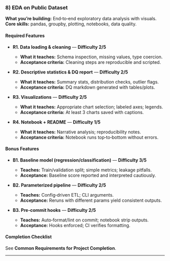 ### 8) EDA on Public Dataset
**What you’re building:** End‑to‑end exploratory data analysis with visuals.
**Core skills:** pandas, groupby, plotting, notebooks, data quality.

#### Required Features
- **R1. Data loading & cleaning** — **Difficulty 2/5**
  - **What it teaches:** Schema inspection, missing values, type coercion.
  - **Acceptance criteria:** Cleaning steps are reproducible and scripted.

- **R2. Descriptive statistics & DQ report** — **Difficulty 2/5**
  - **What it teaches:** Summary stats, distribution checks, outlier flags.
  - **Acceptance criteria:** DQ markdown generated with tables/plots.

- **R3. Visualizations** — **Difficulty 2/5**
  - **What it teaches:** Appropriate chart selection; labeled axes; legends.
  - **Acceptance criteria:** At least 3 charts saved with captions.

- **R4. Notebook + README** — **Difficulty 1/5**
  - **What it teaches:** Narrative analysis; reproducibility notes.
  - **Acceptance criteria:** Notebook runs top‑to‑bottom without errors.

#### Bonus Features
- **B1. Baseline model (regression/classification)** — **Difficulty 3/5**
  - **Teaches:** Train/validation split; simple metrics; leakage pitfalls.
  - **Acceptance:** Baseline score reported and interpreted cautiously.

- **B2. Parameterized pipeline** — **Difficulty 2/5**
  - **Teaches:** Config‑driven ETL; CLI arguments.
  - **Acceptance:** Reruns with different params yield consistent outputs.

- **B3. Pre‑commit hooks** — **Difficulty 2/5**
  - **Teaches:** Auto‑format/lint on commit; notebook strip outputs.
  - **Acceptance:** Hooks enforced; CI verifies formatting.

#### Completion Checklist
See **Common Requirements for Project Completion**.

---

